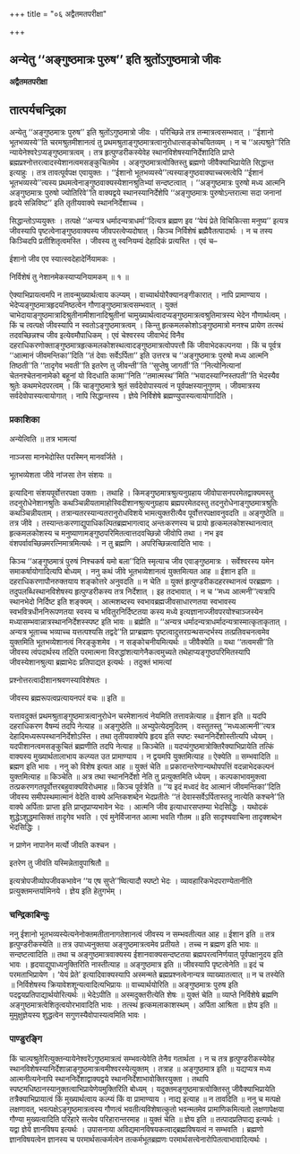 +++
title = "०६ अद्वैतमतपरीक्षा"

+++


## अन्येतु ‘‘अङ्गुष्ठमात्रः पुरुष’’ इति श्रुतोंऽगुष्ठमात्रो जीवः

**अद्वैतमतपरीक्षा**

## **तात्पर्यचन्द्रिका**

अन्येतु ‘‘अङ्गुष्ठमात्रः पुरुष’’ इति श्रुतोंऽगुष्ठमात्रो जीवः । परिच्छिन्ने तत्र तन्मात्रत्वसम्भवात् । ‘‘ईशानो भूतभव्यस्ये’’ति चरमश्रुतमीशानत्वं तु प्रथमश्रुताङ्गुष्ठमात्रत्वानुरोधात्सङ्कोचयितव्यम् । न च ‘‘अल्पश्रुते’’रिति न्यायेनेश्वरेऽप्यङ्गुष्ठमात्रत्वम् । तत्र हृत्पुण्डरीकस्येवेह स्थानविशेषस्यानिर्देशादिति प्राप्ते ब्रह्मप्रश्नोत्तरत्वादस्येशानत्वमसङ्कुचितमेव । अङ्गुष्ठमात्रत्वोक्तिस्तु ब्रह्मणो जीवैक्याभिप्रायेति सिद्धान्त इत्याहुः । तत्र तावत्पूर्वपक्ष एवायुक्तः । ‘‘ईशानो भूतभव्यस्ये’’त्यस्याङ्गुष्ठवाक्याच्चरमत्वेपि ‘‘ईशानं भूतभव्यस्ये’’त्यस्य प्रथमत्वेनाङ्गुष्ठवाक्यस्येशानश्रुतिभ्यां सन्दष्टत्वात् । ‘‘अङ्गुष्ठमात्रः पुरुषो मध्य आत्मनि अङ्गुष्ठमात्रः पुरुषो ज्योतिरिवे’’ति वाक्यद्वये स्थानस्यानिर्देशेपि ‘‘अङ्गुष्ठमात्रः पुरुषोऽन्तरात्मा सदा जनानां हृदये सन्निविष्ट’’ इति तृतीयवाक्ये स्थाननिर्देशाच्च ।

सिद्धान्तोऽप्ययुक्तः । तत्पक्षे ‘‘अन्यत्र धर्मादन्यत्राधर्मा’’दित्यत्र ब्रह्मण इव ‘‘येयं प्रेते विचिकित्सा मनुष्य’’ इत्यत्र जीवस्यापि पृष्टत्वेनाङ्गुष्ठवाक्यस्य जीवपरत्वेप्यदोषात् । किञ्च निर्विशेषं ब्रह्मैवैतत्पादार्थः । न च तस्य किञ्चिदपि प्रतीशितृत्वमस्ति । जीवस्य तु स्वनियम्यं देहादिकं प्रत्यस्ति । एवं च–

ईशानो जीव एव स्यात्स्वदेहादेर्नियामकः ।

निर्विशेषं तु नेशानमेकस्याप्यनियामकम् ॥ १ ॥

ऐक्याभिप्रायत्वमपि न तावन्मुख्यार्थत्वाय कल्प्यम् । वाच्यार्थयोरैक्यानङ्गीकारात् । नापि प्रामाण्याय । भेदेप्यङ्गुष्ठमात्रहृदयनिष्ठत्वेन गौणाङ्गुष्ठमात्रत्वसम्भवात् । युक्तं चाभेदायाङ्गुष्ठमात्रादिश्रुतीनामीशानादिश्रुतीनां चामुख्यार्थत्वादप्यङ्गुष्ठमात्रत्वश्रुतिमात्रस्य भेदेन गौणार्थत्वम् । किं च त्वत्पक्षे जीवस्यापि न स्वतोऽङ्गुष्ठमात्रत्वम् । किन्तु हृत्कमलकोशोऽङ्गुष्ठमात्रो मनश्च प्रायेण तत्स्थं तदवच्छिन्नश्च जीव इत्येवमौपाधिकम् । एवं चेश्वरस्य जीवाभेदं विनैव दहराधिकरणोक्ताङ्गुष्ठमात्रहृत्कमलकोशस्थत्वादङ्गुष्ठमात्रत्वोपपत्तौ किं जीवाभेदकल्पनया । किं च पूर्वत्र ‘‘आत्मानं जीवमन्तिका’’दिति ‘‘तं देवाः सर्वेऽर्पिता’’ इति उत्तरत्र च ‘‘अङ्गुष्ठमात्रः पुरुषो मध्य आत्मनि तिष्ठती’’ति ‘‘तादृगेव भवती’’ति इतरेण तु जीवन्ती’’ति ‘‘सुप्तेषु जागर्ती’’ति ‘‘नित्योनित्यानां चेतनश्चेतनानामेको बहूनां यो विदधाति कामा’’निति ‘‘तमात्मस्थ’’मिति ‘‘भयादस्याग्निस्तपती’’ति भेदस्यैव श्रुतेः कथमभेदपरत्वम् । किं चाङ्गुष्ठमात्रे श्रुतं सर्वदेवोपास्यत्वं न पूर्वपक्षस्यानुगुणम् । जीवमात्रस्य सर्वदेवोपास्यत्वायोगात् । नापि सिद्धान्तस्य । ज्ञेये निर्विशेषे ब्रह्मण्युपास्यत्वायोगादिति ।

### **प्रकाशिका**

अन्येत्विति ॥ तत्र भामत्यां

नाञ्जसा मानभेदोस्ति परस्मिन् मानवर्जिते ।

भूतभव्येशता जीवे नांजसा तेन संशयः ॥

इत्यादिना संशयपूर्वोत्तरपक्षा उक्ताः । तथाहि । किमङ्गुष्ठमात्रश्रुत्यनुग्रहाय जीवोपासनपरमेतद्वाक्यमस्तु तदनुरोधेनेशानश्रुतिः कथञ्चिन्नीयतामाहोस्विदीशानश्रुत्यनुग्रहाय ब्रह्मपरमेतदस्तु तदनुरोधेनाङ्गुष्ठमात्रश्रुतिः कथञ्चिन्नीयताम् । तत्रान्यतरस्यान्यतरानुरोधविशये भामत्युक्तरीत्यैव पूर्वोत्तरपक्षावनुवदति ॥ अङ्गुष्ठेति ॥ तत्र जीवे । तस्यान्तःकरणाद्युपाधिकल्पितब्रह्मभागत्वाद् अन्तःकरणस्य च प्रायो हृत्कमलकोशस्थानत्वात् हृत्कमलकोशस्य च मनुष्याणामङ्गुष्ठपरिमितत्वात्तदवच्छिन्नो जीवोपि तथा । नभ इव वंशपर्वावच्छिन्नमरत्निमात्रमित्यर्थः । न तु ब्रह्मणि । अपरिच्छिन्नत्वादिति भावः ।

किञ्च ‘‘अङ्गुष्ठमात्रं पुरुषं निश्चकर्ष यमो बला’’दिति स्मृत्याच जीव एवाङ्गुष्ठमात्रः । सर्वेश्वरस्य यमेन समाकर्षायोगादित्यपि बोध्यम् । ननु कथं जीवे भूतभव्येशानत्वं युक्तमित्यत आह ॥ ईशान इति ॥ दहराधिकरणापौनरुक्तयाय शङ्कोत्तरे अनुवदति ॥ न चेति ॥ युक्तं हृत्पुण्डरीकदहरस्थानत्वं परब्रह्मणः । तदुपलब्धिस्थानविशेषस्य हृत्पुण्डरीकस्य तत्र निर्देशात् । इह तदभावात् । न च ‘‘मध्य आत्मनी’’त्यत्रापि स्थानभेदो निर्दिष्ट इति शङ्क्यम् । आत्मशब्दस्य स्वभावब्रह्मजीवसाधारणतया स्वभावस्य स्वभवित्रधीननिरूपणतया स्वस्य च भवितुरनिर्दिष्टतया कस्य मध्ये इत्यज्ञानाज्जीवपरयोश्चाञ्जस्येन मध्यासम्भवान्नात्रस्थाननिर्देशस्स्पष्ट इति भावः ॥ ब्रह्मेति ॥ ‘‘अन्यत्र धर्मादन्यत्राधर्मादन्यत्रास्मात्कृताकृतात् । अन्यत्र भूताच्च भव्याच्च यत्तत्पश्यसि तद्वदे’’ति प्राग्ब्रह्मणः पृष्टत्वादुत्तरग्रन्थसन्दर्भस्य तत्प्रतिवचनत्वमेव युक्तमिति भूतभव्येशानत्वं निरङ्कुशमेव । न सङ्कोचनीयमित्यर्थः ॥ जीवैक्येति ॥ यथा ‘‘तत्वमसी’’ति जीवस्य त्वंपदार्थस्य तदिति परमात्मना विरुद्धांशत्यागेनैकत्वमुच्यते तथेहाप्यङ्गुष्ठपरिमितस्यापि जीवस्येशानश्रुत्या ब्रह्माभेदः प्रतिपाद्यत इत्यर्थः । तदुक्तं भामत्यां

प्रश्नोत्तरत्वादीशानश्रवणस्याविशेषतः ।

जीवस्य ब्रह्मरूपत्वप्रत्यायनपरं वचः ॥ इति ॥

यत्तावदुक्तं प्रथमश्रुताङ्गुष्ठमात्रत्वानुरोधेन चरमेशानत्वं नेयमिति तत्तावन्नेत्याह ॥ ईशान इति ॥ यदपि दहराधिकरण वैषम्यं तदपि नेत्याह ॥ अङ्गुष्ठेति ॥ अभ्युपेत्येदमुदितम् । वस्तुतस्तु ‘‘मध्यआत्मनी’’त्यत्र देहादिमध्यरूपस्थाननिर्देशोऽस्ति । तथा तृतीयवाक्येपि हृदय इति स्पष्टः स्थाननिर्देशोस्तीत्यपि ध्येयम् । यदपीशानत्वमसङ्कुचितं ब्रह्मणीति तदपि नेत्याह ॥ किञ्चेति ॥ यदप्यंगुष्ठमात्रोक्तिरैक्याभिप्रायेति तत्किं वाक्यस्य मुख्यार्थतालाभाय कल्प्यत उत प्रामाण्याय । न द्वयमपि युक्तमित्याह ॥ ऐक्येति ॥ सम्भवादिति ॥ ब्रह्मण इति भावः । ननु को विशेष इत्यत आह ॥ युक्तं चेति ॥ प्रकारान्तरेणान्यथोपपत्तिं वदन्नाभेदकल्पनं युक्तमित्याह ॥ किञ्चेति ॥ अत्र तथा स्थाननिर्देशो नेति तु प्रत्युक्तमिति ध्येयम् । कल्पकाभावमुक्त्वा तत्प्रकरणगतपूर्वोत्तरबहुवाक्यविरोधमाह ॥ किञ्च पूर्वत्रेति ॥ ‘‘य इदं मध्वदं वेद आत्मानं जीवमन्तिका’’दिति जीवस्य समीपस्थमात्मानं वेदेति वाक्ये अन्तिकशब्देन भेदप्रतीतेः ‘‘तं देवास्सर्वेऽर्पितास्तदु नात्येति कश्चने’’ति वाक्ये अर्पिताः प्राप्ता इति प्राप्तृप्राप्यभावेन भेदः । आत्मनि जीव इत्याधारसप्तम्या भेदसिद्धिः । यथोदकं शुद्धेऽशुद्धमासिक्तं तादृगेव भवति । एवं मुनेर्विजानत आत्मा भवति गौतम ॥ इति सादृश्यवाचिना तादृक्शब्देन भेदसिद्धिः ।

न प्राणेन नापानेन मर्त्यो जीवति कश्चन ।

इतरेण तु जीवंति यस्मिन्नेतावुपाश्रितौ ॥

इत्यत्रोपजीव्योपजीवकभावेन ‘‘य एष सुप्ते’’ष्वित्यादौ स्पष्टो भेदः । व्यावहारिकभेदपराण्येतानीति प्रत्युक्तमन्तर्यामिनये । ज्ञेय इति हेतुगर्भम् ।

### **चन्द्रिकाबिन्दुः**

ननु ईशानो भूतभव्यस्येत्यनेनोक्तमतीतानागतेशानत्वं जीवस्य न सम्भवतीत्यत आह ॥ ईशान इति ॥ तत्र हृत्पुण्डरीकस्येति ॥ तत्र उपाध्यनुक्तया अङ्गुष्ठमात्रत्वमेव प्रतीयते । तच्च न ब्रह्मण इति भावः ॥ सन्दष्टत्वादिति ॥ तथा च अङ्गुष्ठमात्रवाक्यस्य ईशानवाक्यसन्दष्टतया ब्रह्मपरत्वनिर्णयात् पूर्वपक्षानुदय इति भावः । हृदयाद्युपाध्यनुक्तिरिति नास्तीत्याह ॥ अङ्गुष्ठमात्र इति ॥ जीवस्यापि पृष्टत्वेनेति ॥ इदं च परमताभिप्रायेण । ‘येयं प्रेते’ इत्यादिवाक्यस्यापि अस्मन्मते ब्रह्मप्रश्नत्वेनान्यत्र व्याख्यातत्वात् ॥ न च तस्येति ॥ निर्विशेषस्य क्रियावेशशून्यत्वादित्यभिप्रायः ॥ वाच्यार्थयोरिति ॥ अङ्गुष्ठमात्रः पुरुष इति पदद्वयप्रतिपाद्यार्थयोरित्यर्थः ॥ भेदेऽपीति ॥ अस्मदुक्तरीत्येति शेषः ॥ युक्तं चेति ॥ व्याप्ते निर्विशेषे ब्रह्मणि अङ्गुष्ठमात्रत्वेशितृत्वयोरभावादिति भावः । तत्स्थं हृत्कमलाकाशस्थम् । अर्पिता आश्रिता ॥ ज्ञेय इति ॥ मुमुक्षुज्ञेयस्य शुद्धत्वेन सगुणस्यैवोपास्यत्वमिति भावः ।

### **पाण्डुरङ्गि**

किं चाल्पश्रुतेरित्युक्तन्यायेनेश्वरेंऽगुष्ठमात्रत्वं सम्भवत्येवेति तेनैव गतार्थता । न च तत्र हृत्पुण्डरीकस्येवेह स्थानविशेषस्यानिर्देशान्नाङ्गुष्ठमात्रत्वमीश्वरस्येत्युक्तम् । तत्राह ॥ अङ्गुष्ठमात्र इति ॥ यद्यप्यत्र मध्य आत्मनीत्यनेनापि स्थाननिर्देशाद्वाक्यद्वये स्थाननिर्देशाभावोक्तिरयुक्ता । तथापि स्पष्टमधिष्ठानस्यानुक्तत्वाभिप्रायेणेयमुक्तिरिति बोध्यम् । यदुक्तमङ्गुष्ठमात्रत्वोक्तिस्तु जीवैक्याभिप्रायेति तत्रैक्याभिप्रायात्वं किं मुख्यार्थत्वाय कल्प्यं किं वा प्रामाण्याय । नाद्य इत्याह ॥ न तावदिति ॥ ननु च मत्पक्षे लक्षणावत्, भवत्पक्षेऽङ्गुष्ठमात्रत्वस्य गौणत्वं भवतीत्यविशेषात्कुतो भवन्मतमेव प्रामाणिकमित्यतो लक्षणापेक्षया गौण्या मुख्यत्वादिति परिहारे सत्येव परिहारान्तरमाह ॥ युक्तं चेति ॥ ज्ञेय इति ॥ तत्पादप्रतिपाद्य इत्यर्थः । यद्वा ज्ञेये ज्ञानविषय इत्यर्थः । उपासनाया अविद्यमानविषयकत्वाद्ब्रह्मविषयत्वं न सम्भवति । ब्रह्मणो ज्ञानविषयत्वेन ज्ञानस्य च परमार्थसत्कर्मत्वेन तत्कर्मभूतब्रह्मणः परमार्थसत्त्वेनारोपितत्वाभावादित्यर्थः ।

